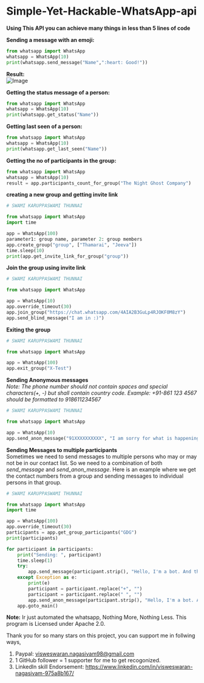 # Simple-Yet-Hackable-WhatsApp-api

**Using This API you can achieve many things in less than 5 lines of code**

**Sending a message with an emoji:**

```python
from whatsapp import WhatsApp
whatsapp = WhatsApp(10)
print(whatsapp.send_message("Name",":heart: Good!"))  
```
**Result:** <br>
![Image](https://raw.githubusercontent.com/VISWESWARAN1998/Simple-Yet-Hackable-WhatsApp-api/master/Screenshot%20(747).png)

**Getting the status message of a person:**

```python
from whatsapp import WhatsApp
whatsapp = WhatsApp(10)
print(whatsapp.get_status("Name"))
```

**Getting last seen of a person:**

```python
from whatsapp import WhatsApp
whatsapp = WhatsApp(10)
print(whatsapp.get_last_seen("Name"))
```

**Getting the no of participants in the group:**

```python
from whatsapp import WhatsApp
whatsapp = WhatsApp(10)
result = app.participants_count_for_group("The Night Ghost Company")
```

**creating a new group and getting invite link**

```python
# SWAMI KARUPPASWAMI THUNNAI

from whatsapp import WhatsApp
import time

app = WhatsApp(100)
parameter1: group name, parameter 2: group members
app.create_group("group", ["Thamarai", "Jeeva"])
time.sleep(10)
print(app.get_invite_link_for_group("group"))
```

**Join the group using invite link**
```python
# SWAMI KARUPPASWAMI THUNNAI

from whatsapp import WhatsApp

app = WhatsApp(10)
app.override_timeout(30)
app.join_group("https://chat.whatsapp.com/4AIA2B3GuLp4RJOKF0M8zY")
app.send_blind_message("I am in :)")

```


**Exiting the group**
```python
# SWAMI KARUPPASWAMI THUNNAI

from whatsapp import WhatsApp

app = WhatsApp(100)
app.exit_group("X-Test")

```

**Sending Anonymous messages** </br>
*Note: The phone number should not contain spaces and special characters(+, -) but shall contain country code. Example: +91-861 123 4567 should be formatted to 918611234567*
```python
# SWAMI KARUPPASWAMI THUNNAI

from whatsapp import WhatsApp

app = WhatsApp(10)
app.send_anon_message("91XXXXXXXXXX", "I am sorry for what is happening sir! But I have no other choice.")
```

**Sending Messages to multiple participants** </br>
Sometimes we need to send messages to multiple persons who may or may not be in our contact list. So we need to a combination of both *send_message* and *send_anon_message*. Here is an example where we get the contact numbers from a group and sending messages to individual persons in that group.

```python
# SWAMI KARUPPASWAMI THUNNAI

from whatsapp import WhatsApp
import time

app = WhatsApp(100)
app.override_timeout(30)
participants = app.get_group_participants("GDG")
print(participants)

for participant in participants:
    print("Sending: ", participant)
    time.sleep(1)
    try:
        app.send_message(participant.strip(), "Hello, I'm a bot. And this is a research. Please ignore me and dont ping back")
    except Exception as e:
        print(e)
        participant = participant.replace("+", "")
        participant = participant.replace(" ", "")
        app.send_anon_message(participant.strip(), "Hello, I'm a bot. And this is a research. Please ignore me and dont ping back")
    app.goto_main()

```

**Note:** Ir just automated the whatsapp, Nothing More, Nothing Less. This program is Licensed under Apache 2.0. 

Thank you for so many stars on this project, you can support me in follwing ways,

1. Paypal: visweswaran.nagasivam98@gmail.com
2. 1 GitHub follower =  1 supporter for me to get recogonized.
3. LinkedIn skill Endorsement: https://www.linkedin.com/in/visweswaran-nagasivam-975a8b167/
